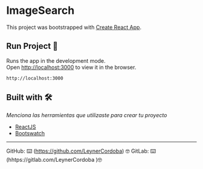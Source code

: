 # ImageSearch

This project was bootstrapped with [Create React App](https://github.com/facebook/create-react-app).

## Run Project 🚀


Runs the app in the development mode.<br />
Open [http://localhost:3000](http://localhost:3000) to view it in the browser.
```
http://localhost:3000
```

## Built with 🛠️

_Menciona las herramientas que utilizaste para crear tu proyecto_

* [ReactJS](https://es.reactjs.org/) 
* [Bootswatch](https://bootswatch.com/) 


---
GitHub: ⌨️ (https://github.com/LeynerCordoba) 🤓
GitLab: ⌨️ (hhtps://gitlab.com/LeynerCordoba )🤓
